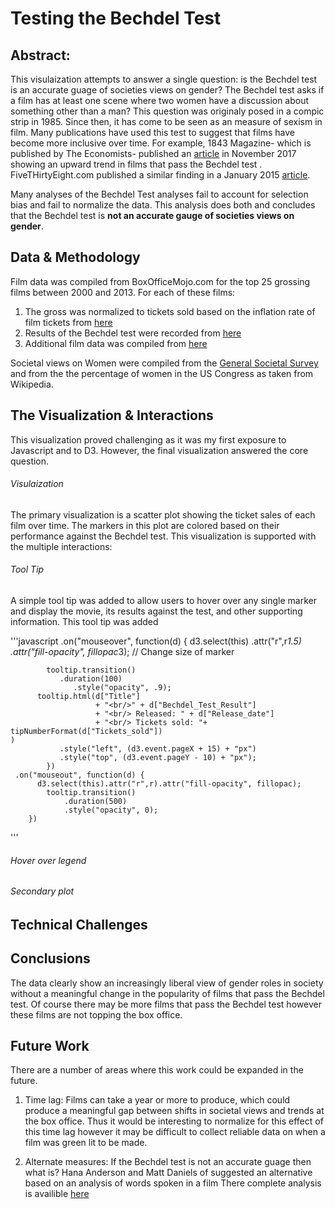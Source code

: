 # Testing the Bechdel Test

## Abstract: 

This visulaization attempts to answer a single question: is the Bechdel test is an accurate guage of societies views on gender? The Bechdel test asks if a film has at least one scene where two women have a discussion about something other than a man? This question was originaly posed in a compic strip in 1985. Since then, it has come to be seen as an measure of sexism in film. 
Many publications have used this test to suggest that films have become more inclusive over time. For example, 1843 Magazine- which is published by The Economists- published an [article](https://www.1843magazine.com/data-graphic/what-the-numbers-say/men-women-and-films) in November 2017 showing an upward trend in films that pass the Bechdel test . FiveTHirtyEight.com published a similar finding in a January 2015 [article](https://fivethirtyeight.com/features/the-casting-of-the-ghostbusters-reboot-is-a-brilliant-financial-move/).

Many analyses of the Bechdel Test analyses fail to account for selection bias and fail to normalize the data. This analysis does both and concludes that the Bechdel test is **not an accurate gauge of societies views on gender**.

## Data & Methodology
Film data was compiled from BoxOfficeMojo.com for the top 25 grossing films between 2000 and 2013. For each of these films: 

1. The gross was normalized to tickets sold based on the inflation rate of film tickets from [here](http://www.boxofficemojo.com/about/adjuster.htm) 
2. Results of the Bechdel test were recorded from [here](https://bechdeltest.com/) 
3. Additional film data was compiled from [here](http://www.imdb.com/)

Societal views on Women were compiled from the [General Societal Survey](http://gss.norc.org/) and from the the percentage of women in the US Congress as taken from Wikipedia. 

## The Visualization & Interactions
This visualization proved challenging as it was my first exposure to Javascript and to D3. However, the final visualization answered the core question. 

###### Visulaization
The primary visualization is a scatter plot showing the ticket sales of each film over time. The markers in this plot are colored based on their performance against the Bechdel test. This visualization is supported with the multiple interactions:

###### Tool Tip
A simple tool tip was added to allow users to hover over any single marker and display the movie, its results against the test, and other supporting information. This tool tip was added 

'''javascript
.on("mouseover", function(d) {
           d3.select(this)
             .attr("r",r*1.5)
             .attr("fill-opacity", fillopac*3); // Change size of marker
           
      		tooltip.transition()
               .duration(100)
          		  .style("opacity", .9);
          tooltip.html(d["Title"]
                       + "<br/>" + d["Bechdel_Test_Result"]
                       + "<br/> Released: " + d["Release_date"]
                       + "<br/> Tickets sold: "+ 	tipNumberFormat(d["Tickets_sold"])  												)
               .style("left", (d3.event.pageX + 15) + "px")
               .style("top", (d3.event.pageY - 10) + "px");
         	})
     .on("mouseout", function(d) {		
          d3.select(this).attr("r",r).attr("fill-opacity", fillopac); 
      		tooltip.transition()		
                .duration(500)		
                .style("opacity", 0);	
        })
'''

###### Hover over legend

###### Secondary plot

## Technical Challenges

## Conclusions
The data clearly show an increasingly liberal view of gender roles in society without a meaningful change in the popularity of films that pass the Bechdel test. Of course there may be more films that pass the Bechdel test however these films are not topping the box office.

## Future Work
There are a number of areas where this work could be expanded in the future. 

1. Time lag: Films can take a year or more to produce, which could produce a meaningful gap between shifts in societal views and trends at the box office. Thus it would be interesting to normalize for this effect of this time lag however it may be difficult to collect reliable data on when a film was green lit to be made.

2. Alternate measures: If the Bechdel test is not an accurate guage then what is? Hana Anderson and Matt Daniels of suggested an alternative based on an analysis of words spoken in a film There complete analysis is availible [here](https://pudding.cool/2017/03/film-dialogue/)

